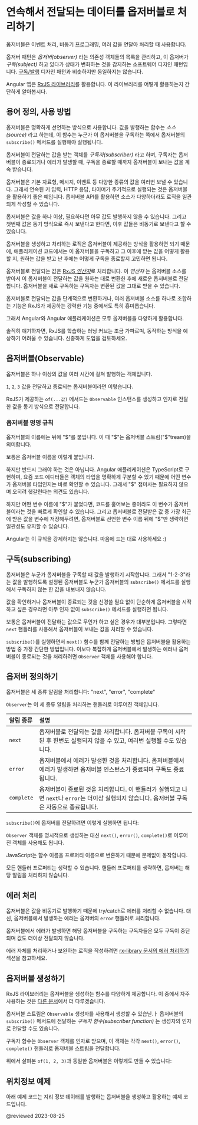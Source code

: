 <a id="using-observables-to-pass-values"></a>

<!--
# Using observables for streams of values
-->
# 연속해서 전달되는 데이터를 옵저버블로 처리하기

<!--
Observables are a technique for event handling, asynchronous programming, and handling multiple values emitted over time.

The observer pattern is a software design pattern in which an object, called the *subject*, maintains a list of its dependents, called *observers*, and notifies them automatically of state changes.
This pattern is similar \(but not identical\) to the [publish/subscribe](https://en.wikipedia.org/wiki/Publish%E2%80%93subscribe_pattern) design pattern.

Angular apps tend to use the [RxJS library for Observables](https://rxjs.dev/). This overview covers just the basics of observables as implemented by that library.
-->
옵저버블은 이벤트 처리, 비동기 프로그래밍, 여러 값을 연달아 처리할 때 사용합니다.

옵저버 패턴은 *옵저버\(observer\)* 라는 의존성 객체들의 목록을 관리하고, 이 옵저버가 *구독\(subject\)* 하고 있다가 상태가 변화하는 것을 감지하는 소프트웨어 디자인 패턴입니다.
[구독/발행](https://en.wikipedia.org/wiki/Publish%E2%80%93subscribe_pattern) 디자인 패턴과 비슷하지만 동일하지는 않습니다.

Angular 앱은 [RxJS 라이브러리](https://rxjs.dev/)를 활용합니다.
이 라이브러리를 어떻게 활용하는지 간단하게 알아봅시다.


<!--
## Basic usage and terms
-->
## 용어 정의, 사용 방법

<!--
Observables are declarative.  You define a function for publishing values &mdash; the *source* &mdash; but that function is not executed until a consumer subscribes to the observable by calling the observable's `subscribe` method.

This *subscriber* then receives notifications from the observable until it completes, emits an error, or the consumer unsubscribes.

An observable can deliver multiple values of any type &mdash; literals, messages, or events &mdash; depending on the context. A stream of keystrokes, an HTTP response, and the ticks of an interval timer are among the typical observable sources. The observable API applies consistently across all of these diverse sources.

An observable can emit one, many, or no values while subscribed. It can emit synchronously (emit the first value immediately) or asynchronously (emit values over time).

Because setup and teardown logic are both handled by the observable, your application code only needs to worry about subscribing to consume values and unsubscribing when done.

[RxJS *Operators*](guide/rx-library#operators) enable transformations of observable values. An *Operator* takes an observable source, manipulates the values from that source in some useful way, and returns a new observable of the transformed values. When you subscribe to that new observable, you get the results of the intermediate transformations.

This ability to progressively transform observable values - and even combine multiple observable sources into a consolidated observable - is one of the most powerful and appealing of RxJS features.

Accordingly, observables are used extensively within Angular applications and within Angular itself. 

<div class="alert is-helpful">

To be fair, RxJS has a steep learning curve and sometimes bewildering behavior. Use them judiciously.

</div>
-->
옵저버블은 명확하게 선언하는 방식으로 사용합니다.
값을 발행하는 함수는 *소스\(source\)* 라고 하는데, 이 함수는 누군가 이 옵저버블을 구독하는 쪽에서 옵저버블의 `subscribe()` 메서드를 실행해야 실행됩니다.

옵저버블이 전달하는 값을 받는 객체를 *구독자\(subscriber\)* 라고 하며, 구독자는 옵저버블이 종료되거나 에러가 발생할 때, 구독을 종료할 때까지 옵저버블이 보내는 값을 계속 받습니다.

옵저버블은 기본 자료형, 메시지, 이벤트 등 다양한 종류의 값을 여러번 보낼 수 있습니다.
그래서 연속된 키 입력, HTTP 응답, 타이머가 주기적으로 실행되는 것은 옵저버블을 활용하기 좋은 예입니다.
옵저버블 API를 활용하면 소스가 다양하더라도 로직을 일관되게 작성할 수 있습니다.

옵저버블은 값을 하나 이상, 필요하다면 아무 값도 발행하지 않을 수 있습니다.
그리고 첫번째 값은 동기 방식으로 즉시 보낸다고 한다면, 이후 값들은 비동기로 보낸다고 할 수 있습니다.

옵저버블을 생성하고 처리하는 로직은 옵저버블이 제공하는 방식을 활용하면 되기 때문에, 애플리케이션 코드에서는 이 옵저버블을 구독하고 그 이후에 받는 값을 어떻게 활용할 지, 원하는 값을 받고 난 후에는 어떻게 구독을 종료할지 고민하면 됩니다.

옵저버블로 전달되는 값은 [RxJS *연산자*](guide/rx-library#operators)로 처리합니다.
이 *연산자* 는 옵저버블 소스를 받아서 이 옵저버블이 전달하는 값을 원하는 대로 변환한 후에 새로운 옵저버블로 전달합니다.
옵저버블을 새로 구독하는 구독자는 변환된 값을 그대로 받을 수 있습니다.

옵저버블로 전달되는 값을 단계적으로 변환하거나, 여러 옵저버블 소스를 하나로 조합하는 기능은 RxJS가 제공하는 강력한 기능 중에서도 특히 흥미롭습니다.

그래서 Angular와 Angular 애플리케이션은 모두 옵저버블을 다양하게 활용합니다. 

<div class="alert is-helpful">

솔직히 얘기하자면, RxJS를 학습하는 러닝 커브는 조금 가파르며, 동작하는 방식을 예상하기 어려울 수 있습니다.
신중하게 도입을 검토하세요.

</div>


<!--
## Observable
-->
## 옵저버블(Observable)

<!--
An observable is an object that can emit one or more values over time.

Here's a simple observable that will emit `1`, then `2`, then `3`, and then completes.

<code-example header="An observable emitting 3 integers" path="observables/src/subscribing.ts" region="observable"></code-example>

<div class="alert is-helpful">

The RxJS method, `of(...values)`, creates an `Observable` instance that synchronously delivers each of the values provided as arguments. 

</div>
-->
옵저버블은 하나 이상의 값을 여러 시간에 걸쳐 발행하는 객체입니다.

`1`, `2`, `3` 값을 전달하고 종료되는 옵저버블이라면 이렇습니다.

<code-example header="An observable emitting 3 integers" path="observables/src/subscribing.ts" region="observable"></code-example>

<div class="alert is-helpful">

RxJS가 제공하는 `of(...값)` 메서드는 `Observable` 인스턴스를 생성하고 인자로 전달한 값을 동기 방식으로 전달합니다.

</div>


<!--
### Naming conventions for observables
-->
### 옵저버블 명명 규칙

<!--
Notice the "&dollar;" on the end of the observable name. The "&dollar;" signifies that the variable is an observable "&dollar;tream" of values.

This is a widely adopted naming convention for observables. 

Not everyone likes it. Because Angular applications are written in TypeScript and code editors are good at revealing an object's type, you can usually tell  when a variable is an observable. Many feel the "&dollar;" suffix is unnecessary and potentially misleading.

On the other hand, the trailing "&dollar;" can help you quickly identify observables when scanning the code. Also, if you want a property to hold the most recent value emitted from an observable, it can be convenient to use the source observable's root name without the "&dollar;".

The Angular framework and tooling do not enforce this convention. Feel free to use it or not.
-->
옵저버블의 이름에는 뒤에 "&dollar;"를 붙입니다.
이 때 "&dollar;"는 옵저버블 스트림("&dollar;"tream)을 의미합니다.

보통은 옵저버블 이름을 이렇게 붙입니다. 

하지만 반드시 그래야 하는 것은 아닙니다.
Angular 애플리케이션은 TypeScript로 구현하며, 요즘 코드 에디터들은 객체의 타입을 명확하게 구분할 수 있기 때문에 어떤 변수가 옵저버블 타입인지는 바로 확인할 수 있습니다.
그래서 "&dollar;" 접미사는 필요하지 않으며 오히려 헷갈린다는 의견도 있습니다.

하지만 어떤 변수 이름에 "&dollar;"가 붙었다면, 코드를 훑어보는 중이라도 이 변수가 옵저버블이라는 것을 빠르게 확인할 수 있습니다.
그리고 옵저버블로 전달받은 값 중 가장 최근에 받은 값을 변수에 저장해두려면, 옵저버블로 선언한 변수 이름 뒤에 "&dollar;"만 생략하면 일관성도 유지할 수 있습니다.

Angular는 이 규칙을 강제하지는 않습니다.
마음에 드는 대로 사용하세요 :)


<!--
## Subscribing
-->
## 구독(subscribing)

<!--
An observable begins publishing values only when someone subscribes to it. That "1-2-3" observable won't emit any numbers until you subscribe by calling the observable's `subscribe()` method.

If you want to begin publishing but don't care about the values or when it completes, you can call subscribe with no arguments at all

<code-example header="Start publishing" path="observables/src/subscribing.ts" region="no-params"></code-example>

You're more likely interested in doing something with the values. Pass in a method - called a "next" handler - that does something every time the observable emits a value.

<code-example header="Subscribe to emitted values" path="observables/src/subscribing.ts" region="next-param"></code-example>

Passing a `next()` function into `subscribe` is a convenient syntax for this most typical case. If you also need to know when the observable emits an error or completes, you'll have to pass in an `Observer` instead.
-->
옵저버블은 누군가 옵저버블을 구독할 때 값을 발행하기 시작합니다.
그래서 "1-2-3"라는 값을 발행하도록 설정된 옵저버블도 누군가 옵저버블의 `subscribe()` 메서드를 실행해서 구독하지 않는 한 값을 내보내지 않습니다.

값을 확인하거나 옵저버블이 종료되는 것을 신경쓸 필요 없이 단순하게 옵저버블을 시작하고 싶은 경우라면 아무 인자 없이 `subscribe()` 메서드를 실행하면 됩니다.

<code-example header="Start publishing" path="observables/src/subscribing.ts" region="no-params"></code-example>

보통은 옵저버블이 전달하는 값으로 무언가 하고 싶은 경우가 대부분입니다.
그렇다면 `next` 핸들러를 사용해서 옵저버블이 보내는 값을 처리할 수 있습니다.

<code-example header="Subscribe to emitted values" path="observables/src/subscribing.ts" region="next-param"></code-example>

`subscribe()`를 실행하면서 `next()` 함수를 함께 전달하는 방법은 옵저버블을 활용하는 방법 중 가장 간단한 방법입니다.
이보다 복잡하게 옵저버블에서 발생하는 에러나 옵저버블이 종료되는 것을 처리하려면 `Observer` 객체를 사용해야 합니다.


<!--
## Defining observers
-->
## 옵저버 정의하기

<!--
An observable has three types of notifications: "next", "error", and "complete".

An `Observer` is an object whose properties contain handlers for these notifications.

| Notification type | Details |
|:---               |:---     |
| `next`            | A handler for each delivered value. Called zero or more times after execution starts.                                                           |
| `error`           | A handler for an error notification. An error halts execution of the observable instance and unsubscribes.                                                       |
| `complete`        | A handler for the execution-complete notification. Do not expect `next` or `error` to be called again. Automatically unsubscribes. |

Here is an example of passing an observer object to `subscribe`:

<code-example header="Subscribe with full observer object" path="observables/src/subscribing.ts" region="object-param"></code-example>

<div class="alert is-helpful">

Alternatively, you can create the `Observer` object with functions named `next()`, `error()` and `complete()`. 

<code-example path="observables/src/subscribing.ts" region="object-with-fns"></code-example>

This works because JavaScript turns the function names into the property names.

</div>

All of the handler properties are optional.
If you omit a handler for one of these properties, the observer ignores notifications of that type.
-->
옵저버블은 세 종류 알림을 처리합니다: "next", "error", "complete"

`Observer`는 이 세 종류 알림을 처리하는 핸들러로 이루어진 객체입니다.

| 알림 종류      | 설명                                                                                      |
|:-----------|:----------------------------------------------------------------------------------------|
| `next`     | 옵저버블로 전달되는 값을 처리합니다. 옵저버블 구독이 시작된 후 한번도 실행되지 않을 수 있고, 여러번 실행될 수도 있습니다.                  |
| `error`    | 옵저버블에서 에러가 발생한 것을 처리합니다. 옵저버블에서 에러가 발생하면 옵저버블 인스턴스가 종료되며 구독도 종료됩니다.                     |
| `complete` | 옵저버블이 종료된 것을 처리합니다. 이 핸들러가 실행되고 나면 `next`나 `error`는 더이상 실행되지 않습니다. 옵저버블 구독은 자동으로 종료됩니다. |

`subscribe()`에 옵저버를 전달하려면 이렇게 실행하면 됩니다:

<code-example header="Subscribe with full observer object" path="observables/src/subscribing.ts" region="object-param"></code-example>

<div class="alert is-helpful">

`Observer` 객체를 명시적으로 생성하는 대신 `next()`, `error()`, `complete()`로 이루어진 객체를 사용해도 됩니다. 

<code-example path="observables/src/subscribing.ts" region="object-with-fns"></code-example>

JavaScript는 함수 이름을 프로퍼티 이름으로 변혼하기 때문에 문제없이 동작합니다.

</div>

모든 핸들러 프로퍼티는 생략할 수 있습니다.
핸들러 프로퍼티를 생략하면, 옵저버는 해당 알림을 처리하지 않습니다.


<a id="error-handling"></a>
<!--
## Error handling
-->
## 에러 처리

<!--
Because observables can produce values asynchronously, try/catch will not effectively catch errors.
Instead, you handle errors by specifying an `error` function on the observer.

Producing an error also causes the observable to clean up subscriptions and stop producing values.

<code-example  path="observables/src/subscribing.ts" region="next-or-error"></code-example>

Error handling \(and specifically recovering from an error\) is [covered in more detail in a later section](guide/rx-library#error-handling).
-->
옵저버블은 값을 비동기로 발행하기 때문에 try/catch로 에러를 처리할 수 없습니다.
대신, 옵저버블에서 발생하는 에러는 옵저버의 `error` 핸들러로 처리합니다.

옵저버블에서 에러가 발생하면 해당 옵저버블을 구독하는 구독자들은 모두 구독이 중단되며 값도 더이상 전달되지 않습니다.

<code-example  path="observables/src/subscribing.ts" region="next-or-error"></code-example>

에러 자체를 처리하거나 보완하는 로직을 작성하려면 [rx-library 문서의 에러 처리하기](guide/rx-library#error-handling) 섹션을 참고하세요.


<!--
## Creating observables
-->
## 옵저버블 생성하기

<!--
The RxJS library contains a number of functions for creating observables. Some of the most useful are [covered later](guide/rx-library#observable-creation-functions).

You can also use the `Observable` constructor to create an observable stream of any type.
The constructor takes as its argument the *subscriber function* to run when the observable's `subscribe()` method executes.

A subscriber function receives an `Observer` object, and can publish values to the observer's `next()`, `error`, and `complete` handlers.

For example, to create an observable equivalent to the `of(1, 2, 3)` above, you could write something like this:

<code-example header="Create observable with constructor" path="observables/src/creating.ts" region="subscriber"></code-example>
-->
RxJS 라이브러리는 옵저버블을 생성하는 함수를 다양하게 제공합니다.
이 중에서 자주 사용하는 것은 [다른 문서](guide/rx-library#observable-creation-functions)에서 더 다루겠습니다.

옵저버블 스트림은 `Observable` 생성자를 사용해서 생성할 수 있습닏.ㅏ
옵저버블의 `subscribe()` 메서드에 전달하는 *구독자 함수(subscriber function)* 는 생성자의 인자로 전달할 수도 있습니다.

구독자 함수는 `Observer` 객체를 인자로 받으며, 이 객체는 각각 `next()`, `error()`, `complete()` 핸들러로 옵저버블 스트림을 전달합니다.

위에서 살펴본 `of(1, 2, 3)`과 동일한 옵저버블은 이렇게도 만들 수 있습니다:

<code-example header="Create observable with constructor" path="observables/src/creating.ts" region="subscriber"></code-example>


<!--
## Geolocation example
-->
## 위치정보 예제

<!--
The following example demonstrates the concepts above by showing how to create and consume an observable that reports geolocation updates.
-->
아래 예제 코드는 지리 정보 데이터를 발행하는 옵저버블을 생성하고 활용하는 예제 코드입니다.

<code-example header="Observe geolocation updates" class="no-auto-link" path="observables/src/geolocation.ts"></code-example>


<!-- links -->

<!-- external links -->

<!-- end links -->

@reviewed 2023-08-25
